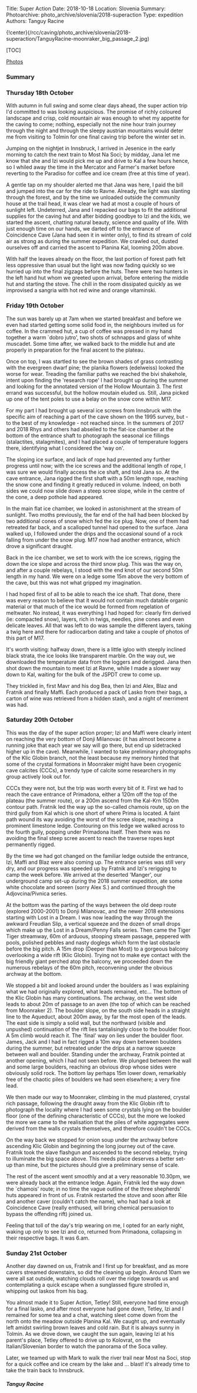 Title: Super Action
Date: 2018-10-18
Location: Slovenia 
Summary: 
Photoarchive: photo_archive/slovenia/2018-superaction 
Type: expedition 
Authors: Tanguy Racine

{!center}(/rcc/caving/photo_archive/slovenia/2018-superaction/TanguyRacine-moonraker_big_passage_2.jpg)

[TOC]

[Photos](/rcc/caving/photo_archive/slovenia/2018-superaction)

### Summary

### Thursday 18th October

With autumn in full swing and some clear days ahead, the super action trip I'd committed to was looking auspicious. The promise of richly coloured landscape and crisp, cold mountain air was enough to whet my appetite for the caving to come; nothing, especially not the nine hour train journey through the night and through the sleepy austrian mountains would deter me from visiting to Tolmin for one final caving trip before the winter set in. 

Jumping on the nightjet in Innsbruck, I arrived in Jesenice in the early morning to catch the next train to Most Na Soci; by midday, Jana let me know that she and Izi would pick me up and drive to Kal a few hours hence, so I whiled away the time in the Mercator and Farmer's market before reverting to the Paradiso for coffee and ice cream (free at this time of year).

A gentle tap on my shoulder alerted me that Jana was here, I paid the bill and jumped into the car for the ride to Ravne. Already, the light was slanting through the forest, and by the time we unloaded outside the community house at the trail head, it was clear we had at most a couple of hours of sunlight left. Undeterred, Jana and I repacked our bags to fit the additional supplies for the caving hut and after bidding goodbye to Izi and the kids, we started the ascent, chatting natural beauty, science and quality of life. With just enough time on our hands, we darted off to the entrance of Coincidence Cave (Jana had seen it in winter only), to find its stream of cold air as strong as during the summer expedition. We crawled out, dusted ourselves off and carried the ascent to Planina Kal, looming 200m above.

With half the leaves already on the floor, the last portion of forest path felt less oppressive than usual but the light was now fading quickly so we hurried up into the final zigzags before the huts. There were two hunters in the left hand hut whom we greeted upon arrival, before entering the middle hut and starting the stove. The chill in the room dissipated quickly as we improvised a sangria with hot red wine and orange vitaminski.


### Friday 19th October
The sun was barely up at 7am when we started breakfast and before we even had started getting some solid food in, the neighbours invited us for coffee. In the crammed hut, a cup of coffee was pressed in my hand together a warm `dobro jutro', two shots of schnapps and glass of white muscadet. Some time after, we walked back to the middle hut and ate properly in preparation for the final ascent to the plateau.

Once on top, I was startled to see the brown shades of grass contrasting with the evergreen dwarf pine; the planika flowers (edelweiss) looked the worse for wear. Treading the familiar paths we reached the bivi shakehole, intent upon finding the 'research rope' I had brought up during the summer and looking for the annotated version of the Hollow Mountain 3. The first errand was successful, but the hollow moutain eluded us. Still, Jana picked up one of the tent poles to use a belay on the snow cone within M17. 

For my part I had brought up several ice screws from Innsbruck with the specific aim of reaching a part of the cave shown on the 1995 survey, but - to the best of my knowledge - not reached since. In the summers of 2017 and 2018 Rhys and others had abseiled to the flat-ice chamber at the bottom of the entrance shaft to photograph the seasonal ice fillings (stalactites, stalagmites), and I had placed a couple of temperature loggers there, identifying what I considered the 'way on'. 

The sloping ice surface, and lack of rope had prevented any further progress until now; with the ice screws and the additional length of rope, I was sure we would finally access the ice shaft, and told Jana so. At the cave entrance, Jana rigged the first shaft with a 50m length rope, reaching the snow cone and finding it greatly reduced in volume. Indeed, on both sides we could now slide down a steep scree slope, while in the centre of the cone, a deep pothole had appeared.

In the main flat ice chamber, we looked in astonishment at the stream of sunlight. Two moths previously, the far end of the hall had been blocked by two additional cones of snow which fed the ice plug. Now, one of them had retreated far back, and a scalloped tunnel had opened to the surface. Jana walked up, I followed under the drips and the occasional sound of a rock falling from under the snow plug. M17 now had another entrance, which drove a significant draught.

Back in the ice chamber, we set to work with the ice screws, rigging the down the ice slope and across the third snow plug. This was the way on, and after a couple rebelays, I stood with the end knot of our second 50m length in my hand. We were on a ledge some 15m above the very bottom of the cave, but this was not what gripped my imagination. 

I had hoped first of all to be able to reach the ice shaft. That done, there was every reason to believe that it would not contain much datable organic material or that much of the ice would be formed from regelation of meltwater. No instead, it was everything I had hoped for: clearly firn derived (ie: compacted snow), layers, rich in twigs, needles, pine cones and even delicate leaves. All that was left to do was sample the different layers, taking a twig here and there for radiocarbon dating and take a couple of photos of this part of M17.

It's worth visiting: halfway down, there is a little igloo with steeply inclined black strata, the ice looks like transparent marble. On the way out, we downloaded the temperature data from the loggers and derigged. Jana then shot down the mountain to meet Izi at Ravne, while I made a slower way down to Kal, waiting for the bulk of the JSPDT crew to come up.

They trickled in, first Mavr and his dog Bea, then Izi and Alex, Blaz and Fratnik and finally Maffi. Each produced a pack of Lasko from their bags, a carton of wine was retrieved from a hidden stash, and a night of merriment was had. 



### Saturday 20th October
This was the day of the super action proper; Izi and Maffi were clearly intent on reaching the very bottom of Donji Milanovac (it has almost become a running joke that each year we say will go there, but end up sidetracked higher up in the cave). Meanwhile, I wanted to take preliminary photographs of the Klic Globin branch, not the least because my memory hinted that some of the crystal formations in Moonraker might have been cryogenic cave calcites (CCCs), a trendy type of calcite some researchers in my group actively look out for. 

CCCs they were not, but the trip was worth every bit of it. First we had to reach the cave entrance of Primadona, either a 120m off the top of the plateau (the summer route), or a 200m ascend from the Kal-Krn 1500m contour path. Fratnik led the way up the so-called chamois route, up on the third gully from Kal which is one short of where Prima is located. A faint path wound its way avoiding the worst of the scree slope, reaching a prominent limestone ledge. Contouring on this ledge we walked across to the fourth gully, popping under Primadona itself. Then there was no avoiding the final steep scree ascent to reach the traverse ropes kept permanently rigged.

By the time we had got changed on the familiar ledge outside the entrance, Izi, Maffi and Blaz were also coming up. The entrance series was still very dry, and our progress was speeded up by Fratnik and Izi's rerigging to camp the week before. We arrived at the deserted 'Manger', our underground camp set-up during the 2018 summer expedition, ate some white chocolate and soreen (sorry Alex S.) and continued through the Adjovcina/Pivnica series.

At the bottom was the parting of the ways between the old deep route (explored 2000-2001) to Donji Milanovac, and the newer 2018 extensions starting with Lost in a Dream. I was now leading the way through the awkward Freudian Slip, a vertical squeeze and the dozen of small drops which make up the Lost in a Dream/Penny Falls series. Then came the Tiger Tiger streamway, 60m of arduous, stooping stream passage, peppered with pools, polished pebbles and nasty doglegs which form the last obstacle before the big pitch. A 15m drop (Deeper than Most) to a gorgeous balcony overlooking a wide rift (Klic Globin). Trying not to make eye contact with the big friendly giant perched atop the balcony, we proceeded down the numerous rebelays of the 60m pitch, reconvening under the obvious archway at the bottom.

We stopped a bit and looked around under the boulders as I was explaining what we had originally explored, what leads remained, etc... The bottom of the Klic Globin has many continuations. The archway, on the west side leads to about 20m of passage to an aven (the top of which can be reached from Moonraker 2). The boulder slope, on the south side heads in a straight line to the Aqueduct, about 200m away, by far the most open of the leads. The east side is simply a solid wall, but the northward (visible and unpushed) continuation of the rift lies tantalisingly close to the boulder floor. A 5m climb would reach it. The `final' way on lies under the boulder floor. James, Jack and I had in fact rigged a 10m way down between boulders during the summer, but retreated under the drips at a narrow squeeze between wall and boulder. Standing under the archway, Fratnik pointed at another opening, which I had not seen before. We plunged between the wall and some large boulders, reaching an obvious drop whose sides were obviously solid rock. The bottom lay perhaps 15m lower down, remarkably free of the chaotic piles of boulders we had seen elsewhere; a very fine lead.

We then made our way to Moonraker, climbing in the mud plastered, crystal rich passage, following the draught away from the Klic Globin rift to photograph the locality where I had seen some crystals lying on the boulder floor (one of the defining characteristic of CCCs), but the more we looked the more we came to the realisation that the piles of white aggregates were derived from the walls crystals themselves, and therefore couldn't be CCCs.

On the way back we stopped for onion soup under the archway before ascending Klic Globin and beginning the long journey out of the cave. Fratnik took the slave flashgun and ascended to the second rebelay, trying to illuminate the big space above. This needs place deserves a better set-up than mine, but the pictures should give a preliminary sense of scale. 

The rest of the ascent went smoothly and at a very reasonable 10.30pm, we were already back at the entrance ledge. Again, Fratnik led the way down the `chamois' route; in no time the vague outline of the three shepherds' huts appeared in front of us. Fratnik restarted the stove and soon after Rile and another caver (couldn't catch the name), who had had a look at Coincidence Cave (really enthused, will bring chemical persuasion to bypass the offending rift) joined us. 

Feeling that toll of the day's trip wearing on me, I opted for an early night, waking up only to see Izi and co, returned from Primadona, collapsing in their respective bags. It was 6.am.

### Sunday 21st October
Another day dawned on us, Fratnik and I first up for breakfast, and as more cavers streamed downstairs, so did the cleaning up begin. Around 10am we were all sat outside, watching clouds roll over the ridge towards us and contemplating a quick escape when a sunglassed figure strolled in, whipping out laskos from his bag. 

You almost made it to Super Action, Tetley! Still, everyone had time enough for a final lasko, and after most everyone had gone down, Tetley, Izi and I remained for some tea and a chat, watching sleet come down from the north onto the meadow outside Planina Kal. We caught up, and eventually left amidst swirling brown leaves and cold rain. But it is always sunny in Tolmin. As we drove down, we caught the sun again, leaving Izi at his parent's place, Tetley offered to drive up to Kolovrat, on the Italian/Slovenian border to watch the panorama of the Soca valley.

Later, we teamed up with Mark to walk the river trail near Most na Soci, stop for a quick coffee and ice cream by the lake and ... blast! it's already time to take the train back to Innsbruck. 


##### Tanguy Racine
